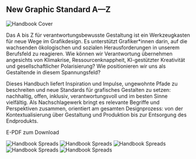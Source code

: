 <script>
    import DownloadModal from '$lib/components/DownloadModal.svelte'
    import Div from '$lib/components/Div.svelte'
</script>

## New Graphic Standard A—Z

<img src="/img/Handbook_Cover.png" alt="Handbook Cover" class="max-h-[70vh] mx-auto drop-shadow-[2px_2px_4px_var(--color-primary-500)] dark:drop-shadow-[2px_2px_4px_var(--color-primary-800)]"/>

Das A bis Z für verantwortungsbewusste Gestaltung ist ein Werkzeugkasten für neue Wege im Grafikdesign. Es unterstützt Grafiker*innen darin, auf die wachsenden ökologischen und sozialen Herausforderungen in unserem Berufsfeld zu reagieren. Wie können wir Verantwortung übernehmen angesichts von Klimakrise, Ressourcenknappheit, KI-gestützter Kreativität und gesellschaftlicher Polarisierung? Wie positionieren wir uns als Gestaltende in diesem Spannungsfeld?

Dieses Handbuch liefert Inspiration und Impulse, ungewohnte Pfade zu beschreiten und neue Standards für grafisches Gestalten zu setzen: nachhaltig, offen, inklusiv, verantwortungsvoll und im besten Sinne vielfältig. Als Nachschlagewerk bringt es relevante Begriffe und Perspektiven zusammen, orientiert am gesamten Designprozess: von der Kontextualisierung über Gestaltung und Produktion bis zur Entsorgung des Endprodukts. 

<DownloadModal href={undefined}>E-PDF zum Download</DownloadModal>

<img src="/img/Handbook_Spreads_1.png" alt="Handbook Spreads" class="mx-auto"/>

<img src="/img/Handbook_Spreads_2.png" alt="Handbook Spreads" class="mx-auto"/>

<img src="/img/Handbook_Spreads_3.png" alt="Handbook Spreads" class="mx-auto"/>

<img src="/img/Handbook_Spreads_4.png" alt="Handbook Spreads" class="mx-auto"/>

<img src="/img/Handbook_Spreads_5.png" alt="Handbook Spreads" class="mx-auto"/>
